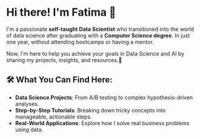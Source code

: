 # Hi there! I'm Fatima 👋

I'm a passionate **self-taught Data Scientist** who transitioned into the world of data science after graduating with a **Computer Science degree**. In just one year, without attending bootcamps or having a mentor. 

Now, I'm here to help you achieve your goals in Data Science and AI by sharing my projects, insights, and resources.🚀


## 🛠️ What You Can Find Here:
- **Data Science Projects**: From A/B testing to complex hypothesis-driven analyses.
- **Step-by-Step Tutorials**: Breaking down tricky concepts into manageable, actionable steps.
- **Real-World Applications**: Explore how I solve real business problems using data.

